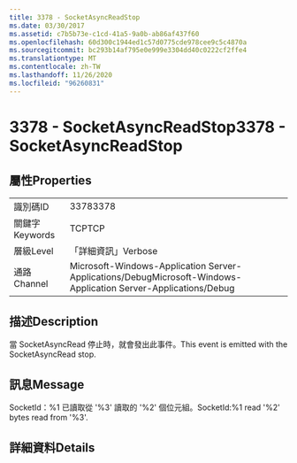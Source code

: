 ```yaml
---
title: 3378 - SocketAsyncReadStop
ms.date: 03/30/2017
ms.assetid: c7b5b73e-c1cd-41a5-9a0b-ab86af437f60
ms.openlocfilehash: 60d300c1944ed1c57d0775cde978cee9c5c4870a
ms.sourcegitcommit: bc293b14af795e0e999e3304dd40c0222cf2ffe4
ms.translationtype: MT
ms.contentlocale: zh-TW
ms.lasthandoff: 11/26/2020
ms.locfileid: "96260831"
---
```

# <a name="3378---socketasyncreadstop"></a><span data-ttu-id="ae88c-102">3378 - SocketAsyncReadStop</span><span class="sxs-lookup"><span data-stu-id="ae88c-102">3378 - SocketAsyncReadStop</span></span>

## <a name="properties"></a><span data-ttu-id="ae88c-103">屬性</span><span class="sxs-lookup"><span data-stu-id="ae88c-103">Properties</span></span>  
  
|||  
|-|-|  
|<span data-ttu-id="ae88c-104">識別碼</span><span class="sxs-lookup"><span data-stu-id="ae88c-104">ID</span></span>|<span data-ttu-id="ae88c-105">3378</span><span class="sxs-lookup"><span data-stu-id="ae88c-105">3378</span></span>|  
|<span data-ttu-id="ae88c-106">關鍵字</span><span class="sxs-lookup"><span data-stu-id="ae88c-106">Keywords</span></span>|<span data-ttu-id="ae88c-107">TCP</span><span class="sxs-lookup"><span data-stu-id="ae88c-107">TCP</span></span>|  
|<span data-ttu-id="ae88c-108">層級</span><span class="sxs-lookup"><span data-stu-id="ae88c-108">Level</span></span>|<span data-ttu-id="ae88c-109">「詳細資訊」</span><span class="sxs-lookup"><span data-stu-id="ae88c-109">Verbose</span></span>|  
|<span data-ttu-id="ae88c-110">通路</span><span class="sxs-lookup"><span data-stu-id="ae88c-110">Channel</span></span>|<span data-ttu-id="ae88c-111">Microsoft-Windows-Application Server-Applications/Debug</span><span class="sxs-lookup"><span data-stu-id="ae88c-111">Microsoft-Windows-Application Server-Applications/Debug</span></span>|  
  
## <a name="description"></a><span data-ttu-id="ae88c-112">描述</span><span class="sxs-lookup"><span data-stu-id="ae88c-112">Description</span></span>  

 <span data-ttu-id="ae88c-113">當 SocketAsyncRead 停止時，就會發出此事件。</span><span class="sxs-lookup"><span data-stu-id="ae88c-113">This event is emitted with the SocketAsyncRead stop.</span></span>  
  
## <a name="message"></a><span data-ttu-id="ae88c-114">訊息</span><span class="sxs-lookup"><span data-stu-id="ae88c-114">Message</span></span>  

 <span data-ttu-id="ae88c-115">SocketId：%1 已讀取從 '%3' 讀取的 '%2' 個位元組。</span><span class="sxs-lookup"><span data-stu-id="ae88c-115">SocketId:%1 read '%2' bytes read from '%3'.</span></span>  
  
## <a name="details"></a><span data-ttu-id="ae88c-116">詳細資料</span><span class="sxs-lookup"><span data-stu-id="ae88c-116">Details</span></span>
